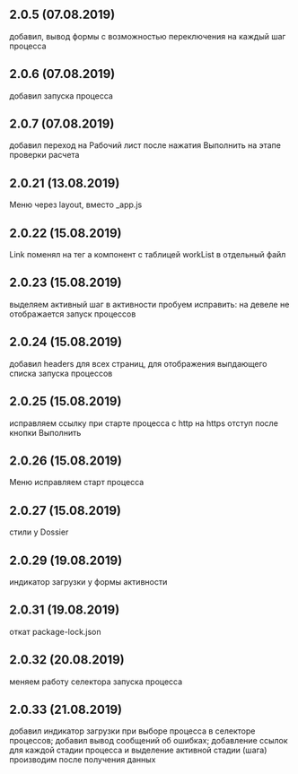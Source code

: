 ## 2.0.5 (07.08.2019)
добавил, вывод формы с возможностью переключения на каждый шаг процесса

## 2.0.6 (07.08.2019)
добавил запуска процесса

## 2.0.7 (07.08.2019)
добавил переход на Рабочий лист после нажатия Выполнить на этапе проверки расчета

## 2.0.21 (13.08.2019)
Меню через layout, вместо _app.js

## 2.0.22 (15.08.2019)
Link поменял на тег а
компонент с таблицей workList в отдельный файл

## 2.0.23 (15.08.2019)
выделяем активный шаг в активности
пробуем исправить: на девеле не отображается запуск процессов

## 2.0.24 (15.08.2019)
добавил headers для всех страниц, для отображения выпдающего списка запуска процессов

## 2.0.25 (15.08.2019)
исправляем ссылку при старте процесса с http на https
отступ после кнопки Выполнить

## 2.0.26 (15.08.2019)
Меню
исправляем старт процесса

## 2.0.27 (15.08.2019)
стили у Dossier

## 2.0.29 (19.08.2019)
индикатор загрузки у формы активности

## 2.0.31 (19.08.2019)
откат package-lock.json

## 2.0.32 (20.08.2019)
меняем работу селектора запуска процесса

## 2.0.33 (21.08.2019)
добавил индикатор загрузки при выборе процесса в селекторе процессов;
добавил вывод сообщений об ошибках;
добавление ссылок для каждой стадии процесса и выделение активной стадии (шага) производим после получения данных 
